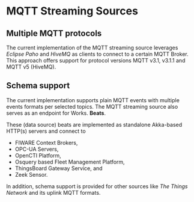 
# MQTT Streaming Sources

## Multiple MQTT protocols

The current implementation of the MQTT streaming source leverages *Eclipse Paho* and *HiveMQ* as clients
to connect to a certain MQTT Broker. This approach offers support for protocol versions MQTT v3.1, v3.1.1 and
MQTT v5 (HiveMQ).

## Schema support

The current implementation supports plain MQTT events with multiple events formats per selected topics. The MQTT
streaming source also serves as an endpoint for Works. **Beats**.

These (data source) beats are implemented as standalone Akka-based HTTP(s) servers and connect to

* FIWARE Context Brokers,
* OPC-UA Servers,
* OpenCTI Platform,
* Osquery based Fleet Management Platform,
* ThingsBoard Gateway Service, and
* Zeek Sensor.

In addition, schema support is provided for other sources like *The Things Network* and its uplink MQTT formats.

